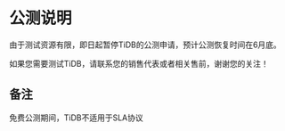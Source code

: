 # 公测说明

由于测试资源有限，即日起暂停TiDB的公测申请，预计公测恢复时间在6月底。 

如果您需要测试TiDB，请联系您的销售代表或者相关售前，谢谢您的关注！

## 备注
免费公测期间，TiDB不适用于SLA协议

